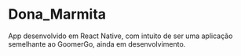 # Dona_Marmita
App desenvolvido em React Native, com intuito de ser uma aplicação semelhante ao GoomerGo, ainda em desenvolvimento.
